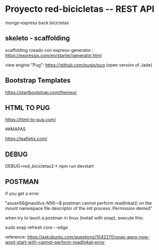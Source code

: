 # Proyecto  red-bicicletas  -- REST API
mongo-express  back bicicletas

## skeleto - scaffolding 

scaffolding creado con express-generator : https://expressjs.com/en/starter/generator.html

view engine "Pug": https://github.com/pugjs/pug  (open version of Jade) 

## Bootstrap Templates

https://startbootstrap.com/themes/

## HTML TO PUG

https://html-to-pug.com/

##MAPAS

https://leafletjs.com/


## DEBUG
DEBUG=red_bicicletas2:* npm run devstart

## POSTMAN

if you get a error

"asusn56@nautilus-N56:~$ postman
cannot perform readlinkat() on the mount namespace file descriptor of the init process: Permission denied"

 when try to lauch a postman in linux (install with snap), execute this:

 sudo snap refresh core --edge

 reference: https://askubuntu.com/questions/1042270/snap-apps-now-wont-start-with-cannot-perform-readlinkat-error
